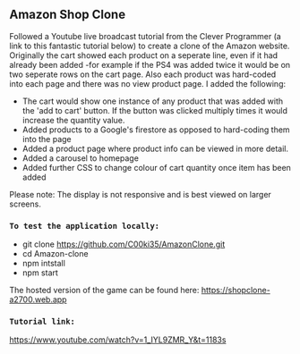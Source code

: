 
## Amazon Shop Clone

Followed a Youtube live broadcast tutorial from the Clever Programmer (a link to this fantastic tutorial below) to create a clone of the Amazon website. Originally the cart showed each product on a seperate line, even if it had already been added -for example if the PS4 was added twice it would be on two seperate rows on the cart page. Also each product was hard-coded into each page and there was no view product page. I added the following:

- The cart would show one instance of any product that was added with the 'add to cart' button. If the button was clicked multiply times it would increase the quantity value.
- Added products to a Google's firestore as opposed to hard-coding them into the page
- Added a product page where product info can be viewed in more detail.
- Added a carousel to homepage
- Added further CSS to change colour of cart quantity once item has been added

Please note: The display is not responsive and is best viewed on larger screens.

### `To test the application locally:`

- git clone https://github.com/C00ki35/AmazonClone.git
- cd Amazon-clone
- npm intstall
- npm start


The hosted version of the game can be found here: 
https://shopclone-a2700.web.app


### `Tutorial link:`
https://www.youtube.com/watch?v=1_IYL9ZMR_Y&t=1183s
